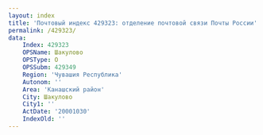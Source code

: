 ```yaml
---
layout: index
title: 'Почтовый индекс 429323: отделение почтовой связи Почты России'
permalink: /429323/
data:
    Index: 429323
    OPSName: Шакулово
    OPSType: О
    OPSSubm: 429349
    Region: 'Чувашия Республика'
    Autonom: ''
    Area: 'Канашский район'
    City: Шакулово
    City1: ''
    ActDate: '20001030'
    IndexOld: ''
---
```

